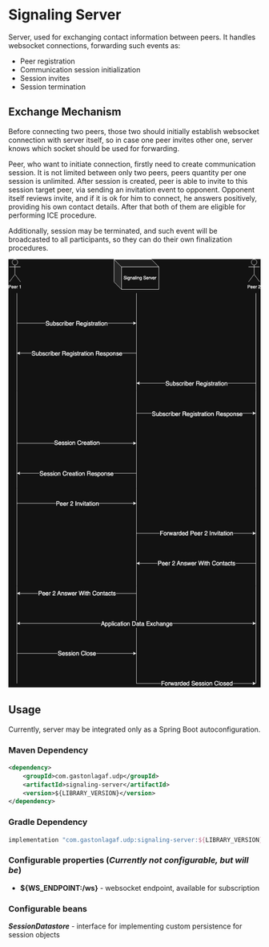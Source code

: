 # Signaling Server

Server, used for exchanging contact information between peers. It handles websocket 
connections, forwarding such events as:

- Peer registration
- Communication session initialization
- Session invites
- Session termination

## Exchange Mechanism

Before connecting two peers, those two should initially establish websocket connection 
with server itself, so in case one peer invites other one, server knows which socket 
should be used for forwarding.

Peer, who want to initiate connection, firstly need to create communication session.
It is not limited between only two peers, peers quantity per one session is unlimited.
After session is created, peer is able to invite to this session target peer, via 
sending an invitation event to opponent. Opponent itself reviews invite, and if it is 
ok for him to connect, he answers positively, providing his own contact details. 
After that both of them are eligible for performing ICE procedure.

Additionally, session may be terminated, and such event will be broadcasted to all 
participants, so they can do their own finalization procedures.

![Workflow](assets/workflow.png)

## Usage

Currently, server may be integrated only as a Spring Boot autoconfiguration. 

### Maven Dependency

```xml
<dependency>
    <groupId>com.gastonlagaf.udp</groupId>
    <artifactId>signaling-server</artifactId>
    <version>${LIBRARY_VERSION}</version>
</dependency>
```

### Gradle Dependency

```groovy
implementation "com.gastonlagaf.udp:signaling-server:${LIBRARY_VERSION}"
```

### Configurable properties (**_Currently not configurable, but will be_**)

- **${WS_ENDPOINT:/ws}** - websocket endpoint, available for subscription

### Configurable beans

**_SessionDatastore_** - interface for implementing custom persistence for session objects